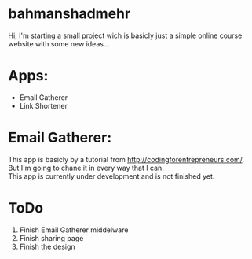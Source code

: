 # bahmanshadmehr
Hi, I'm starting a small project wich is basicly just a simple online course website with some new ideas...  
# Apps:
- Email Gatherer
- Link Shortener
# Email Gatherer:
This app is basicly by a tutorial from http://codingforentrepreneurs.com/. But I'm going to chane it in every way that I can.  
This app is currently under development and is not finished yet.
<br />
# ToDo
1. Finish Email Gatherer middelware
2. Finish sharing page
3. Finish the design
